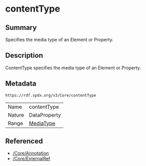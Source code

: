<!-- Automatically generated by spec-parser v2.0.0 on 2024-01-26T22:18:46.241893+00:00 -->
<!-- SPDX-License-Identifier: Community-Spec-1.0 -->

# contentType

## Summary

Specifies the media type of an Element or Property.


## Description

ContentType specifies the media type of an Element or Property.


## Metadata

`https://rdf.spdx.org/v3/Core/contentType`


| | |
|---|---|
| Name | contentType |
| Nature | DataProperty |
| Range | [MediaType](../Datatypes/MediaType.md) |




## Referenced

- [/Core/Annotation](../../Core/Classes/Annotation.md)
- [/Core/ExternalRef](../../Core/Classes/ExternalRef.md)

